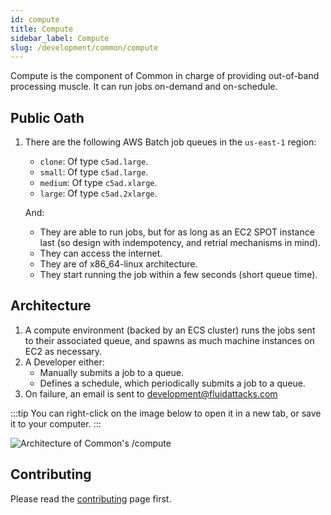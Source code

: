 ```yaml
---
id: compute
title: Compute
sidebar_label: Compute
slug: /development/common/compute
---
```


Compute is the component of Common
in charge of providing out-of-band processing muscle.
It can run jobs on-demand
and on-schedule.

## Public Oath

1. There are the following AWS Batch job queues in the `us-east-1` region:

   - `clone`: Of type `c5ad.large`.
   - `small`: Of type `c5ad.large`.
   - `medium`: Of type `c5ad.xlarge`.
   - `large`: Of type `c5ad.2xlarge`.

   And:

   - They are able to run jobs,
     but for as long as an EC2 SPOT instance last
     (so design with indempotency, and retrial mechanisms in mind).
   - They can access the internet.
   - They are of x86_64-linux architecture.
   - They start running the job within a few seconds (short queue time).

## Architecture

1. A compute environment (backed by an ECS cluster)
   runs the jobs sent to their associated queue,
   and spawns as much machine instances on EC2 as necessary.
1. A Developer either:
   - Manually submits a job to a queue.
   - Defines a schedule,
     which periodically submits a job to a queue.
1. On failure, an email is sent to development@fluidattacks.com

:::tip
You can right-click on the image below
to open it in a new tab,
or save it to your computer.
:::

![Architecture of Common's /compute](./compute-arch.dot.svg)

## Contributing

Please read the
[contributing](/development/contributing) page first.
